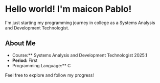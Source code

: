 # Hello world! I'm maicon Pablo!

I'm just starting my programming journey in college as a Systems Analysis and Development Technologist.

## About Me
- Course:** Systems Analysis and Development Technologist 2025.1
- **Period:** First
- Programming Language:** C

Feel free to explore and follow my progress!



<!--
**maicon06/maicon06** is a ✨ _special_ ✨ repository because its `README.md` (this file) appears on your GitHub profile.

Here are some ideas to get you started:

- 🔭 I’m currently working on ...
- 🌱 I’m currently learning ...
- 👯 I’m looking to collaborate on ...
- 🤔 I’m looking for help with ...
- 💬 Ask me about ...
- 📫 How to reach me: ...
- 😄 Pronouns: ...
- ⚡ Fun fact: ...
-->
